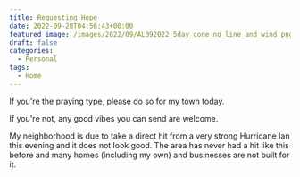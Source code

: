 ```yaml
---
title: Requesting Hope
date: 2022-09-28T04:56:43+00:00
featured_image: /images/2022/09/AL092022_5day_cone_no_line_and_wind.png
draft: false
categories:
  - Personal
tags:
  - Home
---
```


If you're the praying type, please do so for my town today.

If you're not, any good vibes you can send are welcome.

My neighborhood is due to take a direct hit from a very strong Hurricane Ian this evening and it does not look good. The area has never had a hit like this before and many homes (including my own) and businesses are not built for it.